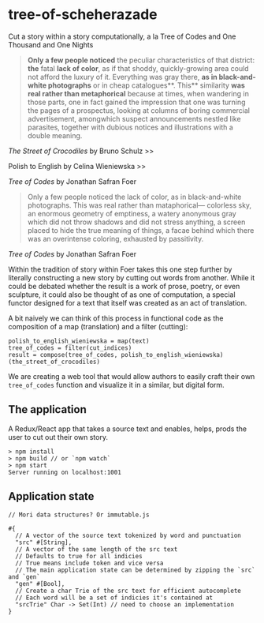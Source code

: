 # tree-of-scheherazade

Cut a story within a story computationally, a la Tree of Codes and One Thousand and One Nights

> **Only a few people noticed** the peculiar characteristics of that district: **the** fatal **lack of color**, as if that shoddy, quickly-growing area could not afford the luxury of it. Everything was gray there, **as in black-and-white photographs** or in cheap catalogues**. This** similarity **was real rather than metaphorical** because at times, when wandering in those parts, one in fact gained the impression that one was turning the pages of a prospectus, looking at columns of boring commercial advertisement, amongwhich suspect announcements nestled like parasites, together with dubious notices and illustrations with a double meaning.

*The Street of Crocodiles* by Bruno Schulz >>

Polish to English by Celina Wieniewska >>

*Tree of Codes* by Jonathan Safran Foer

> Only a few people noticed the lack of color, as in black-and-white photographs. This was real rather than mataphorical&mdash; colorless sky, an enormous geometry of emptiness, a watery anonymous gray which did not throw shadows and did not stress anything, a screen placed to hide the true meaning of things, a facae behind which there was an overintense coloring, exhausted by passitivity.

*Tree of Codes* by Jonathan Safran Foer

Within the tradition of story within Foer takes this one step further by literally constructing a new story by cutting out words from another. While it could be debated whether the result is a work of prose, poetry, or even sculpture, it could also be thought of as one of computation, a special functor designed for a text that itself was created as an act of translation.

A bit naively we can think of this process in functional code as the composition of a map (translation) and a filter (cutting):
```
polish_to_english_wieniewska = map(text)
tree_of_codes = filter(cut_indices)
result = compose(tree_of_codes, polish_to_english_wieniewska)(the_street_of_crocodiles)
```

We are creating a web tool that would allow authors to easily craft their own `tree_of_codes` function and visualize it in a similar, but digital form.

## The application

A Redux/React app that takes a source text and enables, helps, prods the user to cut out their own story.

```
> npm install
> npm build // or `npm watch`
> npm start
Server running on localhost:1001
```

## Application state

```
// Mori data structures? Or immutable.js

#{
  // A vector of the source text tokenized by word and punctuation
  "src" #[String],
  // A vector of the same length of the src text
  // Defaults to true for all indicies
  // True means include token and vice versa
  // The main application state can be determined by zipping the `src` and `gen`
  "gen" #[Bool],
  // Create a char Trie of the src text for efficient autocomplete
  // Each word will be a set of indicies it's contained at
  "srcTrie" Char -> Set(Int) // need to choose an implementation 
}
```
